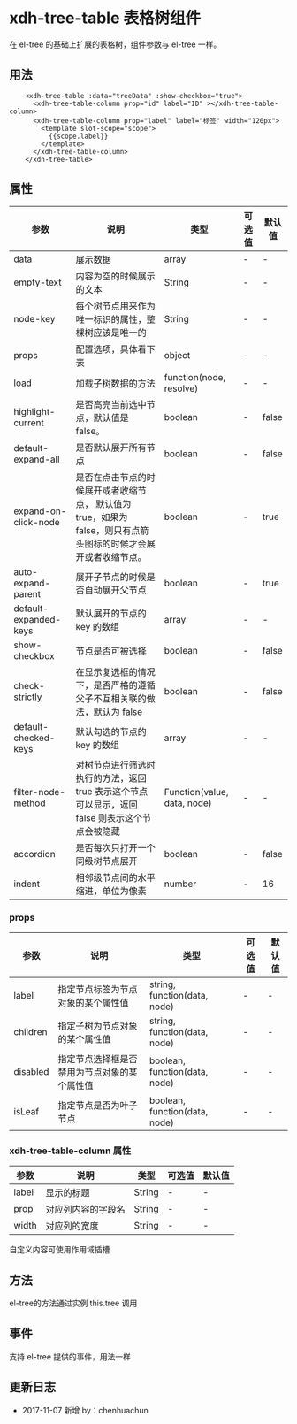 # xdh-tree-table 表格树组件

在 el-tree 的基础上扩展的表格树，组件参数与 el-tree 一样。

## 用法

```
    <xdh-tree-table :data="treeData" :show-checkbox="true">
      <xdh-tree-table-column prop="id" label="ID" ></xdh-tree-table-column>
      <xdh-tree-table-column prop="label" label="标签" width="120px">
        <template slot-scope="scope">
          {{scope.label}}
        </template>
      </xdh-tree-table-column>
    </xdh-tree-table>
```

## 属性

| 参数 | 说明 | 类型 | 可选值 | 默认值 |
|----|----|----|----|----|
| data | 展示数据 | array| - | - |
| empty-text | 内容为空的时候展示的文本 | String | - | - |
| node-key | 每个树节点用来作为唯一标识的属性，整棵树应该是唯一的 | String | - | - |
| props | 配置选项，具体看下表 | object | - | - |
| load | 加载子树数据的方法 | function(node, resolve) | - | - |
| highlight-current | 是否高亮当前选中节点，默认值是 false。 | boolean | - | false |
| default-expand-all | 是否默认展开所有节点 | boolean | - | false |
| expand-on-click-node | 是否在点击节点的时候展开或者收缩节点， 默认值为 true，如果为 false，则只有点箭头图标的时候才会展开或者收缩节点。 |boolean | - | true |
| auto-expand-parent | 展开子节点的时候是否自动展开父节点 | boolean | - | true |
| default-expanded-keys | 默认展开的节点的 key 的数组 | array | - | - |
| show-checkbox | 节点是否可被选择 | boolean | - | false |
| check-strictly | 在显示复选框的情况下，是否严格的遵循父子不互相关联的做法，默认为 false | boolean | - | false |
| default-checked-keys | 默认勾选的节点的 key 的数组 | array | - | - |
| filter-node-method | 对树节点进行筛选时执行的方法，返回 true 表示这个节点可以显示，返回 false 则表示这个节点会被隐藏 | Function(value, data, node) | - | - |
| accordion | 是否每次只打开一个同级树节点展开 | boolean | - | false |
| indent | 相邻级节点间的水平缩进，单位为像素 | number | - | 16 |

### props

| 参数 | 说明 | 类型 | 可选值 | 默认值 |
|----|----|----|----|----|
| label | 指定节点标签为节点对象的某个属性值 | string, function(data, node) | - | - |
| children | 指定子树为节点对象的某个属性值 | string, function(data, node) | - | - |
| disabled | 指定节点选择框是否禁用为节点对象的某个属性值 | 	boolean, function(data, node) | - | - |
| isLeaf | 指定节点是否为叶子节点 | boolean, function(data, node) | - | - |

### xdh-tree-table-column 属性

| 参数 | 说明 | 类型 | 可选值 | 默认值 |
|----|----|----|----|----|
| label | 显示的标题 | String | - | - |
| prop | 对应列内容的字段名 | String | - | - |
| width | 对应列的宽度 | String | - | - |

自定义内容可使用作用域插槽

## 方法

el-tree的方法通过实例 this.tree 调用

## 事件

支持 el-tree 提供的事件，用法一样

## 更新日志

- 2017-11-07 新增 by：chenhuachun
